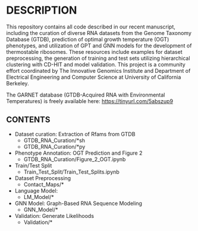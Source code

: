 # DESCRIPTION
This repository contains all code described in our recent manuscript, including the curation of diverse RNA datasets from the Genome Taxonomy Database (GTDB), prediction of optimal growth temperature (OGT) phenotypes, and utilization of GPT and GNN models for the development of thermostable ribosomes. These resources include examples for dataset preprocessing, the generation of training and test sets utilizing hierarchical clustering with CD-HIT and model validation. This project is a community effort coordinated by The Innovative Genomics Institute and Department of Electrical Engineering and Computer Science at University of California Berkeley.

The GARNET database (GTDB-Acquired RNA with Environmental Temperatures) is freely available here: https://tinyurl.com/5abszup9

## CONTENTS
- Dataset curation: Extraction of Rfams from GTDB
    - GTDB_RNA_Curation/*sh
    - GTDB_RNA_Curation/*py
- Phenotype Annotation: OGT Prediction and Figure 2
    - GTDB_RNA_Curation/Figure_2_OGT.ipynb
- Train/Test Split
    - Train_Test_Split/Train_Test_Splits.ipynb
- Dataset Preprocessing
    - Contact_Maps/*
- Language Model:
    - LM_Model/*
- GNN Model: Graph-Based RNA Sequence Modeling
    - GNN_Model/*
- Validation: Generate Likelihoods
    - Validation/*
